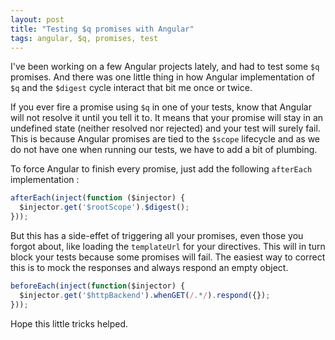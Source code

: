 ```yaml
---
layout: post
title: "Testing $q promises with Angular"
tags: angular, $q, promises, test
---
```


I've been working on a few Angular projects lately, and had to test some `$q`
promises. And there was one little thing in how Angular implementation of `$q`
and the `$digest` cycle interact that bit me once or twice.

If you ever fire a promise using `$q` in one of your tests, know that Angular
will not resolve it until you tell it to. It means that your promise will stay
in an undefined state (neither resolved nor rejected) and your test will surely
fail. This is because Angular promises are tied to the `$scope` lifecycle and
as we do not have one when running our tests, we have to add a bit of plumbing.

To force Angular to finish every promise, just add the following `afterEach`
implementation :

```javascript
afterEach(inject(function ($injector) {
  $injector.get('$rootScope').$digest();
}));
```

But this has a side-effet of triggering all your promises, even those you
forgot about, like loading the `templateUrl` for your directives. This will in
turn block your tests because some promises will fail. The easiest way to
correct this is to mock the responses and always respond an empty object.

```javascript
beforeEach(inject(function($injector) {
  $injector.get('$httpBackend').whenGET(/.*/).respond({});
}));
```

Hope this little tricks helped.
